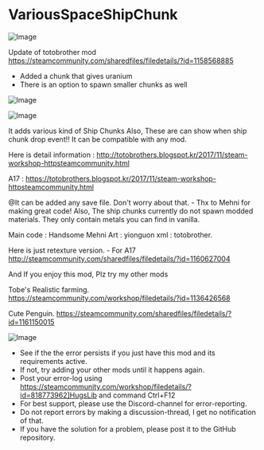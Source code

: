 # VariousSpaceShipChunk

![Image](https://i.imgur.com/buuPQel.png)

Update of totobrother mod
https://steamcommunity.com/sharedfiles/filedetails/?id=1158568885

- Added a chunk that gives uranium
- There is an option to spawn smaller chunks as well

![Image](https://i.imgur.com/pufA0kM.png)

	
![Image](https://i.imgur.com/Z4GOv8H.png)


It adds various kind of Ship Chunks
Also, These are can show when ship chunk drop event!!
It can be compatible with any mod.

Here is detail information : http://totobrothers.blogspot.kr/2017/11/steam-workshop-httpsteamcommunity.html

A17 : https://totobrothers.blogspot.kr/2017/11/steam-workshop-httpsteamcommunity.html

@It can be added any save file. Don't worry about that. - Thx to Mehni for making great code!
Also, The ship chunks currently do not spawn modded materials. They only contain metals you can find in vanilla.

Main code : Handsome Mehni
Art : yionguon
xml : totobrother.

Here is just retexture version. - For A17
http://steamcommunity.com/sharedfiles/filedetails/?id=1160627004

And If you enjoy this mod, Plz try my other mods

Tobe's Realistic farming.
 https://steamcommunity.com/workshop/filedetails/?id=1136426568

Cute Penguin.
 https://steamcommunity.com/sharedfiles/filedetails/?id=1161150015


![Image](https://i.imgur.com/PwoNOj4.png)



-  See if the the error persists if you just have this mod and its requirements active.
-  If not, try adding your other mods until it happens again.
-  Post your error-log using https://steamcommunity.com/workshop/filedetails/?id=818773962]HugsLib and command Ctrl+F12
-  For best support, please use the Discord-channel for error-reporting.
-  Do not report errors by making a discussion-thread, I get no notification of that.
-  If you have the solution for a problem, please post it to the GitHub repository.



